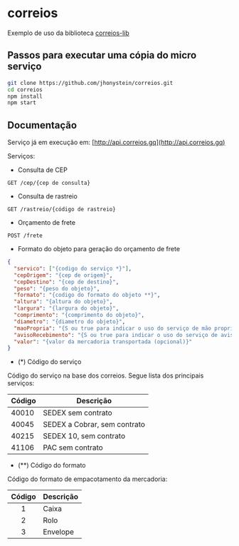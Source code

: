 # correios

Exemplo de uso da biblioteca [correios-lib](https://github.com/jhonystein/correios-lib)

## Passos para executar uma cópia do micro serviço

``` bash
git clone https://github.com/jhonystein/correios.git
cd correios
npm install
npm start
```

## Documentação

Serviço já em execução em:
[http://api.correios.gq](http://api.correios.gq)

Serviços:
- Consulta de CEP
```
GET /cep/{cep de consulta}
```

- Consulta de rastreio
```
GET /rastreio/{código de rastreio}
```

- Orçamento de frete
```
POST /frete
```
- Formato do objeto para geração do orçamento de frete
``` json
{
  "servico": ["{codigo do serviço *}"],
  "cepOrigem": "{cep de origem}",
  "cepDestino": "{cep de destino}",
  "peso": "{peso do objeto}",
  "formato": "{codigo do formato do objeto **}",
  "altura": "{altura do objeto}",
  "largura": "{largura do objeto}",
  "comprimento": "{comprimento do objeto}",
  "diametro": "{diametro do objeto}",
  "maoPropria": "{S ou true para indicar o uso do serviço de mão propria (opcional)}",
  "avisoRecebimento": "{S ou true para indicar o uso do serviço de aviso de recebimento (opcional)}",
  "valor": "{valor da mercadoria transportada (opcional)}"
}
```

- (*) Código do serviço

Código do serviço na base dos correios. Segue lista dos principais serviços:

|Código | Descrição |
|-------|-----------|
|40010 | SEDEX sem contrato |
|40045 | SEDEX a Cobrar, sem contrato |
|40215 | SEDEX 10, sem contrato |
|41106 | PAC sem contrato |

- (**) Código do formato

Código do formato de empacotamento da mercadoria:

|Código | Descrição |
|:-----:|-----------|
|1 | Caixa |
|2 | Rolo |
|3 | Envelope |
